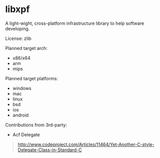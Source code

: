 libxpf
======

A light-wight, cross-platform infrastructure library to help software developing. 

License: zlib

Planned target arch:

*	x86/x64
*	arm
*	mips

Planned target platforms:

*	windows
*	mac
*	linux
*	bsd
*	ios
*	android

Contributions from 3rd-party:

- Acf Delegate
> http://www.codeproject.com/Articles/11464/Yet-Another-C-style-Delegate-Class-in-Standard-C
